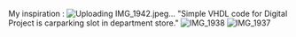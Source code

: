 My inspiration :
![Uploading IMG_1942.jpeg…]()
"Simple VHDL code for Digital Project is carparking slot in department store." 
![IMG_1938](https://github.com/user-attachments/assets/12322e3c-2fbd-4abb-be23-8f9427d3751a)
![IMG_1937](https://github.com/user-attachments/assets/55b12312-af93-4bed-a1b6-2cfc2d917ceb)

